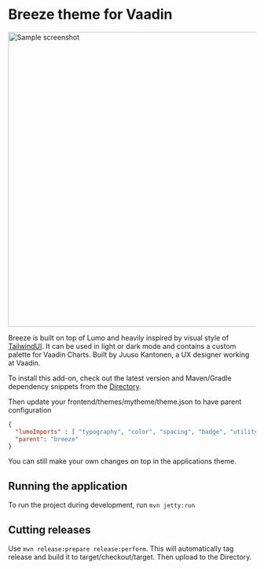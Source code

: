 # Breeze theme for Vaadin

<img src="https://user-images.githubusercontent.com/19607782/161480522-e42a1a3a-cc40-4474-bb11-b714f3fdd5f4.png" alt="Sample screenshot" width="600">

Breeze is built on top of Lumo and heavily inspired by visual style of [TailwindUI](https://tailwindui.com/). It can be used in light or dark mode and contains a custom palette for Vaadin Charts. Built by Juuso Kantonen, a UX designer working at Vaadin.

To install this add-on, check out the latest version and Maven/Gradle dependency snippets from the [Directory](https://vaadin.com/directory).

Then update your frontend/themes/mytheme/theme.json to have parent configuration

```json
{
  "lumoImports" : [ "typography", "color", "spacing", "badge", "utility" ],
  "parent": "breeze"
}
```

You can still make your own changes on top in the applications theme.


## Running the application

To run the project during development, run `mvn jetty:run`

## Cutting releases

Use `mvn release:prepare release:perform`. This will automatically tag release and build it to target/checkout/target. Then upload to the Directory.
